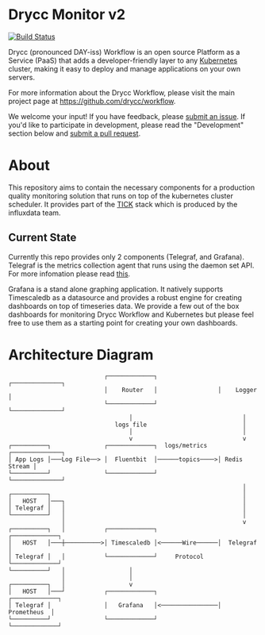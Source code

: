 
# Drycc Monitor v2

[![Build Status](https://woodpecker.drycc.cc/api/badges/drycc/monitor/status.svg)](https://woodpecker.drycc.cc/drycc/monitor)

Drycc (pronounced DAY-iss) Workflow is an open source Platform as a Service (PaaS) that adds a developer-friendly layer to any [Kubernetes](http://kubernetes.io) cluster, making it easy to deploy and manage applications on your own servers.

For more information about the Drycc Workflow, please visit the main project page at https://github.com/drycc/workflow.

We welcome your input! If you have feedback, please [submit an issue][issues]. If you'd like to participate in development, please read the "Development" section below and [submit a pull request][prs].

# About
This repository aims to contain the necessary components for a production quality monitoring solution that runs on top of the kubernetes cluster scheduler. It provides part of the [TICK](https://influxdata.com/time-series-platform/) stack which is produced by the influxdata team.

## Current State
Currently this repo provides only 2 components (Telegraf, and Grafana). Telegraf is the metrics collection agent that runs using the daemon set API. For more infomation please read [this](telegraf/README.md).

Grafana is a stand alone graphing application. It natively supports Timescaledb as a datasource and provides a robust engine for creating dashboards on top of timeseries data. We provide a few out of the box dashboards for monitoring Drycc Workflow and Kubernetes but please feel free to use them as a starting point for creating your own dashboards.

# Architecture Diagram

```
                           ┌─────────────┐                 ┌──────────────┐
                           │    Router   │                 │    Logger    │
                           └─────────────┘                 └──────────────┘
                                  │                               │
                              logs file                           │
                                  │                               │
                                  v                               v
┌──────────┐               ┌─────────────┐  logs/metrics   ┌──────────────┐
│ App Logs │───Log File──> │  Fluentbit  │──────topics────>│ Redis Stream │
└──────────┘               └─────────────┘                 └──────────────┘
                                                                  │
┌──────────┐                                                      │
│   HOST   │───┐                                                  │
│ Telegraf │   │                                                  │
└──────────┘   │                                                  │
               │                                                  v
┌──────────┐   │           ┌─────────────┐                 ┌─────────────┐
│   HOST   │───┼──────────>│ Timescaledb │<──────Wire──────│  Telegraf   │
│ Telegraf │   │           └─────────────┘     Protocol    └─────────────┘
└──────────┘   │                  │
               │                  │
┌──────────┐   │                  v
│   HOST   │───┘           ┌─────────────┐                 ┌─────────────┐
│ Telegraf │               │   Grafana   │<────────────────│ Prometheus  │
└──────────┘               └─────────────┘                 └─────────────┘

```

[k8s-home]: http://kubernetes.io/
[issues]: https://github.com/drycc/monitor/issues
[prs]: https://github.com/drycc/monitor/pulls
[v2.18]: https://github.com/drycc/workflow/releases/tag/v2.18.0
